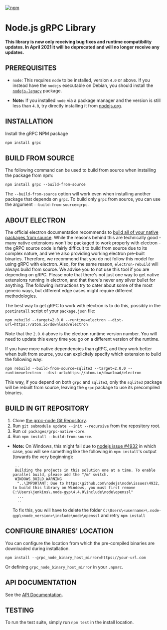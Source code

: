 [![npm](https://img.shields.io/npm/v/grpc.svg)](https://www.npmjs.com/package/grpc)
# Node.js gRPC Library

**This library is now only receiving bug fixes and runtime compatibility updates. In April 2021 it will be deprecated and will no longer receive any updates.**

## PREREQUISITES
- `node`: This requires `node` to be installed, version `4.0` or above. If you instead have the `nodejs` executable on Debian, you should install the [`nodejs-legacy`](https://packages.debian.org/sid/nodejs-legacy) package.

- **Note:** If you installed `node` via a package manager and the version is still less than `4.0`, try directly installing it from [nodejs.org](https://nodejs.org).

## INSTALLATION

Install the gRPC NPM package

```sh
npm install grpc
```

## BUILD FROM SOURCE

The following command can be used to build from source when installing the package from npm:

```
npm install grpc --build-from-source
```

The `--build-from-source` option will work even when installing another package that depends on `grpc`. To build only `grpc` from source, you can use the argument `--build-from-source=grpc`.

## ABOUT ELECTRON

The official electron documentation recommends to [build all of your native packages from source](https://electronjs.org/docs/tutorial/using-native-node-modules#modules-that-rely-on-node-pre-gyp). While the reasons behind this are technically good - many native extensions won't be packaged to work properly with electron - the gRPC source code is fairly difficult to build from source due to its complex nature, and we're also providing working electron pre-built binaries. Therefore, we recommend that you do not follow this model for using gRPC with electron. Also, for the same reason, `electron-rebuild` will always build from source. We advise you to not use this tool if you are depending on gRPC. Please note that there's not just one way to get native extensions running in electron, and that there's never any silver bullet for anything. The following instructions try to cater about some of the most generic ways, but different edge cases might require different methodologies.

The best way to get gRPC to work with electron is to do this, possibly in the `postinstall` script of your `package.json` file:

```
npm rebuild --target=2.0.0 --runtime=electron --dist-url=https://atom.io/download/electron
```

Note that the `2.0.0` above is the electron runtime version number. You will need to update this every time you go on a different version of the runtime.

If you have more native dependencies than gRPC, and they work better when built from source, you can explicitely specify which extension to build the following way:

```
npm rebuild --build-from-source=sqlite3 --target=2.0.0 --runtime=electron --dist-url=https://atom.io/download/electron
```

This way, if you depend on both `grpc` and `sqlite3`, only the `sqlite3` package will be rebuilt from source, leaving the `grpc` package to use its precompiled binaries.

## BUILD IN GIT REPOSITORY

 1. Clone [the grpc-node Git Repository](https://github.com/grpc/grpc-node).
 2. Run `git submodule update --init --recursive` from the repository root.
 3. Run `cd packages/grpc-native-core`.
 4. Run `npm install --build-from-source`.

 - **Note:** On Windows, this might fail due to [nodejs issue #4932](https://github.com/nodejs/node/issues/4932) in which case, you will see something like the following in `npm install`'s output (towards the very beginning):

    ```
     ..
     Building the projects in this solution one at a time. To enable parallel build, please add the "/m" switch.
     WINDOWS_BUILD_WARNING
      "..\IMPORTANT: Due to https:\github.com\nodejs\node\issues\4932, to build this library on Windows, you must first remove C:\Users\jenkins\.node-gyp\4.4.0\include\node\openssl"
      ...
      ..
    ```

    To fix this, you will have to delete the folder `C:\Users\<username>\.node-gyp\<node_version>\include\node\openssl` and retry `npm install`

## CONFIGURE BINARIES' LOCATION

You can configure the location from which the pre-compiled binaries are downloaded during installation.

`npm install --grpc_node_binary_host_mirror=https://your-url.com`

Or defining `grpc_node_binary_host_mirror` in your `.npmrc`.

## API DOCUMENTATION

See the [API Documentation](https://grpc.io/grpc/node/).

## TESTING
To run the test suite, simply run `npm test` in the install location.
